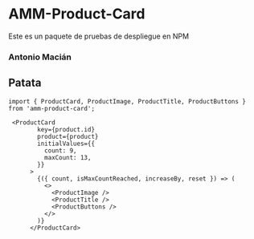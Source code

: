 # AMM-Product-Card

Este es un paquete de pruebas de despliegue en NPM

### Antonio Macián

## Patata

```
import { ProductCard, ProductImage, ProductTitle, ProductButtons } from 'amm-product-card';
```

```
 <ProductCard
        key={product.id}
        product={product}
        initialValues={{
          count: 9,
          maxCount: 13,
        }}
      >
        {({ count, isMaxCountReached, increaseBy, reset }) => (
          <>
            <ProductImage />
            <ProductTitle />
            <ProductButtons />
          </>
        )}
      </ProductCard>
```